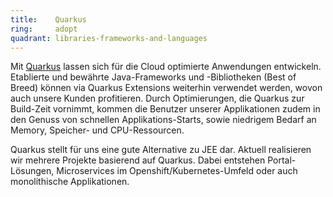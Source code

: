 ```yaml
---
title:    Quarkus  
ring:     adopt  
quadrant: libraries-frameworks-and-languages
---
```


Mit [Quarkus][quarkus] lassen sich für die Cloud optimierte Anwendungen entwickeln. Etablierte und bewährte Java-Frameworks und -Bibliotheken (Best of Breed) können via Quarkus Extensions weiterhin verwendet werden, wovon auch unsere Kunden profitieren. Durch Optimierungen, die Quarkus zur Build-Zeit vornimmt, kommen die Benutzer unserer Applikationen zudem in den Genuss von schnellen Applikations-Starts, sowie niedrigem Bedarf an Memory, Speicher- und CPU-Ressourcen.

Quarkus stellt für uns eine gute Alternative zu JEE dar. Aktuell realisieren wir mehrere Projekte basierend auf Quarkus. Dabei entstehen Portal-Lösungen, Microservices im Openshift/Kubernetes-Umfeld oder auch monolithische Applikationen.

[quarkus]: https://quarkus.io/
